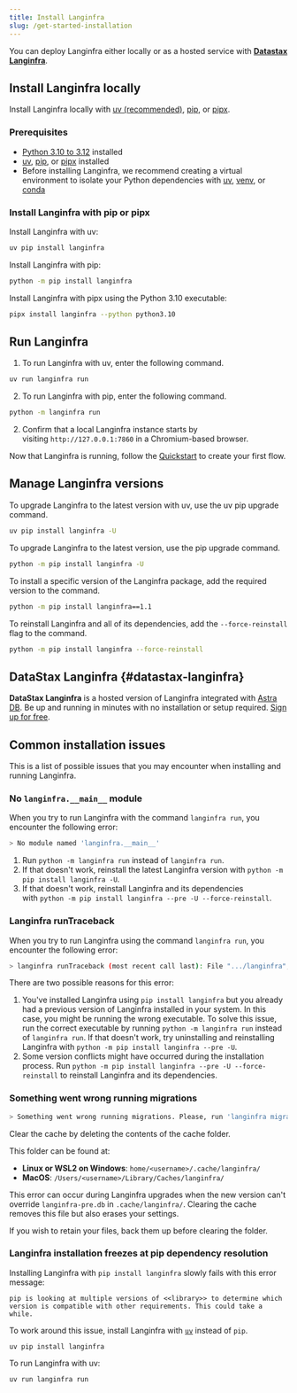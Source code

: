 ```yaml
---
title: Install Langinfra
slug: /get-started-installation
---
```


You can deploy Langinfra either locally or as a hosted service with [**Datastax Langinfra**](#datastax-langinfra).

## Install Langinfra locally

Install Langinfra locally with [uv (recommended)](https://docs.astral.sh/uv/getting-started/installation/), [pip](https://pypi.org/project/pip/), or [pipx](https://pipx.pypa.io/stable/installation/).

### Prerequisites

- [Python 3.10 to 3.12](https://www.python.org/downloads/release/python-3100/) installed
- [uv](https://docs.astral.sh/uv/getting-started/installation/), [pip](https://pypi.org/project/pip/), or [pipx](https://pipx.pypa.io/stable/installation/) installed
- Before installing Langinfra, we recommend creating a virtual environment to isolate your Python dependencies with [uv](https://docs.astral.sh/uv/pip/environments), [venv](https://docs.python.org/3/library/venv.html), or [conda](https://anaconda.org/anaconda/conda)

### Install Langinfra with pip or pipx

Install Langinfra with uv:

```bash
uv pip install langinfra
```

Install Langinfra with pip:

```bash
python -m pip install langinfra
```

Install Langinfra with pipx using the Python 3.10 executable:

```bash
pipx install langinfra --python python3.10
```

## Run Langinfra

1. To run Langinfra with uv, enter the following command.

```bash
uv run langinfra run
```

2. To run Langinfra with pip, enter the following command.

```bash
python -m langinfra run
```

2. Confirm that a local Langinfra instance starts by visiting `http://127.0.0.1:7860` in a Chromium-based browser.

Now that Langinfra is running, follow the [Quickstart](/get-started-quickstart) to create your first flow.

## Manage Langinfra versions

To upgrade Langinfra to the latest version with uv, use the uv pip upgrade command.

```bash
uv pip install langinfra -U
```

To upgrade Langinfra to the latest version, use the pip upgrade command.

```bash
python -m pip install langinfra -U
```

To install a specific version of the Langinfra package, add the required version to the command.

```bash
python -m pip install langinfra==1.1
```

To reinstall Langinfra and all of its dependencies, add the `--force-reinstall` flag to the command.

```bash
python -m pip install langinfra --force-reinstall
```

## DataStax Langinfra {#datastax-langinfra}

**DataStax Langinfra** is a hosted version of Langinfra integrated with [Astra DB](https://www.datastax.com/products/datastax-astra). Be up and running in minutes with no installation or setup required. [Sign up for free](https://astra.datastax.com/signup?type=langinfra).

## Common installation issues

This is a list of possible issues that you may encounter when installing and running Langinfra.

### No `langinfra.__main__` module

When you try to run Langinfra with the command `langinfra run`, you encounter the following error:

```bash
> No module named 'langinfra.__main__'
```

1. Run `python -m langinfra run` instead of `langinfra run`.
2. If that doesn't work, reinstall the latest Langinfra version with `python -m pip install langinfra -U`.
3. If that doesn't work, reinstall Langinfra and its dependencies with `python -m pip install langinfra --pre -U --force-reinstall`.

### Langinfra runTraceback

When you try to run Langinfra using the command `langinfra run`, you encounter the following error:

```bash
> langinfra runTraceback (most recent call last): File ".../langinfra", line 5, in <module>  from langinfra.__main__ import mainModuleNotFoundError: No module named 'langinfra.__main__'
```

There are two possible reasons for this error:

1. You've installed Langinfra using `pip install langinfra` but you already had a previous version of Langinfra installed in your system. In this case, you might be running the wrong executable. To solve this issue, run the correct executable by running `python -m langinfra run` instead of `langinfra run`. If that doesn't work, try uninstalling and reinstalling Langinfra with `python -m pip install langinfra --pre -U`.
2. Some version conflicts might have occurred during the installation process. Run `python -m pip install langinfra --pre -U --force-reinstall` to reinstall Langinfra and its dependencies.

### Something went wrong running migrations

```bash
> Something went wrong running migrations. Please, run 'langinfra migration --fix'
```

Clear the cache by deleting the contents of the cache folder.

This folder can be found at:

- **Linux or WSL2 on Windows**: `home/<username>/.cache/langinfra/`
- **MacOS**: `/Users/<username>/Library/Caches/langinfra/`

This error can occur during Langinfra upgrades when the new version can't override `langinfra-pre.db` in `.cache/langinfra/`. Clearing the cache removes this file but also erases your settings.

If you wish to retain your files, back them up before clearing the folder.

### Langinfra installation freezes at pip dependency resolution

Installing Langinfra with `pip install langinfra` slowly fails with this error message:

```plain
pip is looking at multiple versions of <<library>> to determine which version is compatible with other requirements. This could take a while.
```

To work around this issue, install Langinfra with [`uv`](https://docs.astral.sh/uv/getting-started/installation/) instead of `pip`.

```plain
uv pip install langinfra
```

To run Langinfra with uv:

```plain
uv run langinfra run
```
